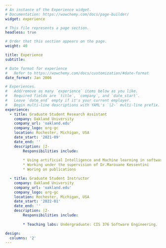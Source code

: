 ```yaml
---
# An instance of the Experience widget.
# Documentation: https://wowchemy.com/docs/page-builder/
widget: experience

# This file represents a page section.
headless: true

# Order that this section appears on the page.
weight: 40

title: Experience
subtitle:

# Date format for experience
#   Refer to https://wowchemy.com/docs/customization/#date-format
date_format: Jan 2006

# Experiences.
#   Add/remove as many `experience` items below as you like.
#   Required fields are `title`, `company`, and `date_start`.
#   Leave `date_end` empty if it's your current employer.
#   Begin multi-line descriptions with YAML's `|2-` multi-line prefix.
experience:
  - title: Graduate Student Research Assistant
    company: Oakland University
    company_url: 'oakland.edu'
    company_logo: org-gc
    location: Rochester, Michigan, USA
    date_start: '2021-09'
    date_end: ''
    description: |2-
        Responsibilities include:
        
        * Using artificial Intelligence and Machine learning in software engineering projects
        * Working under the supervision of Dr.Marouane Kessentini
        * Woring on publications

  - title: Graduate Student Instructor
    company: Oakland University
    company_url: 'oakland.edu'
    company_logo: org-gc
    location: Rochester, Michigan, USA
    date_start: '2022-01'
    date_end: ''
    description: |2-
        Responsibilities include:
        
        * Teaching labs: Undergraduate: CIS 376 Software Engineering.

design:
  columns: '2'
---
```

